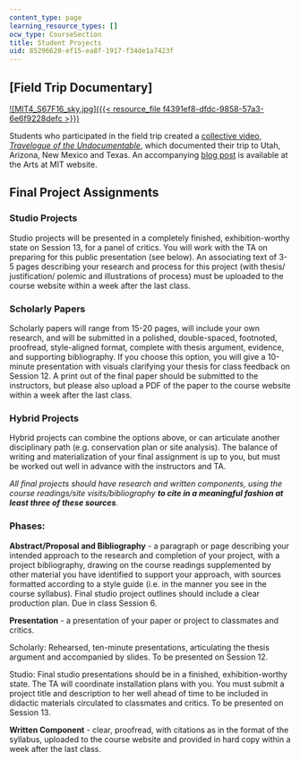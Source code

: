 ```yaml
---
content_type: page
learning_resource_types: []
ocw_type: CourseSection
title: Student Projects
uid: 85296620-ef15-ea8f-1917-f34de1a7423f
---
```


\[Field Trip Documentary\]
--------------------------

[![MIT4_S67F16_sky.jpg]({{< resource_file f4391ef8-dfdc-9858-57a3-6e6f9228defc >}})](https://youtu.be/aP4PWnEzFPQ)

Students who participated in the field trip created a [collective video, _Travelogue of the Undocumentable_](https://youtu.be/aP4PWnEzFPQ), which documented their trip to Utah, Arizona, New Mexico and Texas. An accompanying [blog post](http://arts.mit.edu/notes-field-outside-looking/) is available at the Arts at MIT website.

Final Project Assignments
-------------------------

### Studio Projects

Studio projects will be presented in a completely finished, exhibition-­worthy state on Session 13, for a panel of critics. You will work with the TA on preparing for this public presentation (see below). An associating text of 3-5 pages describing your research and process for this project (with thesis/ justification/ polemic and illustrations of process) must be uploaded to the course website within a week after the last class.

### Scholarly Papers

Scholarly papers will range from 15-20 pages, will include your own research, and will be submitted in a polished, double-spaced, footnoted, proofread, style-aligned format, complete with thesis argument, evidence, and supporting bibliography. If you choose this option, you will give a 10-minute presentation with visuals clarifying your thesis for class feedback on Session 12. A print out of the final paper should be submitted to the instructors, but please also upload a PDF of the paper to the course website within a week after the last class.

### Hybrid Projects

Hybrid projects can combine the options above, or can articulate another disciplinary path (e.g. conservation plan or site analysis). The balance of writing and materialization of your final assignment is up to you, but must be worked out well in advance with the instructors and TA.

_All final projects should have research and written components, using the course readings/site visits/bibliography **to cite in a meaningful fashion at least three of these sources**._

### Phases:

**Abstract/Proposal and Bibliography** - a paragraph or page describing your intended approach to the research and completion of your project, with a project bibliography, drawing on the course readings supplemented by other material you have identified to support your approach, with sources formatted according to a style guide (i.e. in the manner you see in the course syllabus). Final studio project outlines should include a clear production plan. Due in class Session 6.

**Presentation** - a presentation of your paper or project to classmates and critics.

Scholarly: Rehearsed, ten-minute presentations, articulating the thesis argument and accompanied by slides. To be presented on Session 12.

Studio: Final studio presentations should be in a finished, exhibition-worthy state. The TA will coordinate installation plans with you. You must submit a project title and description to her well ahead of time to be included in didactic materials circulated to classmates and critics. To be presented on Session 13.

**Written Component** - clear, proofread, with citations as in the format of the syllabus, uploaded to the course website and provided in hard copy within a week after the last class.